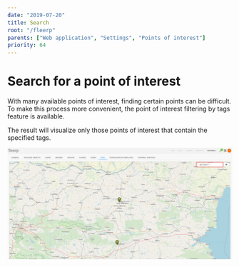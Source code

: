 ```yaml
---
date: "2019-07-20"
title: Search
root: "/fleerp"
parents: ["Web application", "Settings", "Points of interest"]
priority: 64
---
```


# Search for a point of interest

With many available points of interest, finding certain points can be difficult.
To make this process more convenient, the point of interest filtering by tags feature is available.

The result will visualize only those points of interest that contain the specified tags.

![TagSearch](tag-search-en.png)
